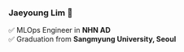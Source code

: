 ### Jaeyoung Lim 🧸

✅ MLOps Engineer in **NHN AD** <br>
✅ Graduation from **Sangmyung University, Seoul**
